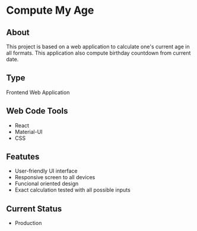 # Compute My Age
## About
This project is based on a web application to calculate one's current age in all formats. 
This application also compute birthday countdown from current date.

## Type
Frontend Web Application

## Web Code Tools
- React
- Material-UI
-  CSS

## Featutes
- User-friendly UI interface
- Responsive screen to all devices
- Funcional oriented design
- Exact calculation tested with all possible inputs 

## Current Status
- Production

